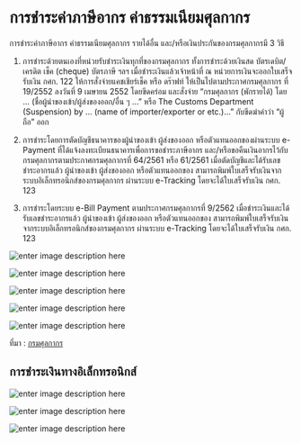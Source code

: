 
การชำระค่าภาษีอากร ค่าธรรมเนียมศุลกากร 
==

การชำระค่าภาษีอากร ค่าธรรมเนียมศุลกากร รายได้อื่น และ/หรือเงินประกันของกรมศุลกากรมี 3 วิธี

1.   การชำระด้วยตนเองที่หน่วยรับชำระเงินทุกที่ของกรมศุลกากร ทั้งการชำระด้วยเงินสด บัตรเดบิต/เครดิต เช็ค (cheque) บัตรภาษี ฯลฯ  เมื่อชำระเงินแล้วเจ้าหน้าที่ ณ หน่วยการเงินจะออกใบเสร็จรับเงิน กศก. 122 ให้การสั่งจ่ายแคชเชียร์เช็ค หรือ ดร๊าฟท์ ให้เป็นไปตามประกาศกรมศุลกากร ที่ 19/2552 ลงวันที่  9 เมษายน 2552 โดยขีดคร่อม และสั่งจ่าย “กรมศุลกากร (พักรายได้) โดย ... (ชื่อผู้นำของเข้า/ผู้ส่งของออก/อื่น ๆ ...” หรือ The Customs Department (Suspension) by … (name of importer/exporter or etc.)…” กับขีดฆ่าคำว่า “ผู้ถือ” ออก

2.  การชำระโดยการตัดบัญชีธนาคารของผู้นำของเข้า ผู้ส่งของออก หรือตัวแทนออกของผ่านระบบ e-Payment ที่ได้แจ้งลงทะเบียนธนาคารเพื่อการขอชำระภาษีอากร และ/หรือขอคืนเงินอากรไว้กับกรมศุลกากรตามประกาศกรมศุลกากรที่  64/2561 หรือ 61/2561 เมื่อตัดบัญชีและได้รับเลขชำระอากรแล้ว ผู้นำของเข้า ผู้ส่งของออก หรือตัวแทนออกของ  สามารถพิมพ์ใบเสร็จรับเงินจากระบบอิเล็กทรอนิกส์ของกรมศุลกากร ผ่านระบบ e-Tracking โดยจะได้ใบเสร็จรับเงิน กศก. 123

3.  การชำระโดยระบบ e-Bill Payment ตามประกาศกรมศุลกากรที่ 9/2562 เมื่อชำระเงินและได้รับเลขชำระอากรแล้ว ผู้นำของเข้า ผู้ส่งของออก หรือตัวแทนออกของ สามารถพิมพ์ใบเสร็จรับเงินจากระบบอิเล็กทรอนิกส์ของกรมศุลกากร ผ่านระบบ e-Tracking โดยจะได้ใบเสร็จรับเงิน กศก. 123

![enter image description here](http://www.customs.go.th/data_files/f7b3488dda606fb5962efbe59d43c4ea.png)

![enter image description here](http://www.customs.go.th/data_files/746ccab260dbea1291350ba69be4c5db.png)

![enter image description here](http://www.customs.go.th/data_files/e77b5b9fd395c6eefdebdb51a4809fe3.png)

![enter image description here](http://www.customs.go.th/data_files/d019cb2aa74638012247a42e0cee2415.png)

![enter image description here](http://www.customs.go.th/data_files/cb3e95b95ff3c3d3949ef207a290c3f8.png)

ที่มา : [กรมศุลกากร](http://www.customs.go.th/cont_strc_faq.php?lang=th&top_menu=menu_homepage&left_menu=menu_center_004&ini_menu=&current_id=14232832404f505f4c464b4a464b47)

## การชำระเงินทางอิเล็กทรอนิกส์

![enter image description here](https://github.com/yosarawut/KnowledgeCenter/raw/master/KnowledgeCenter/e-Customs/e-Import/img/bill-payment/e-Billjpg_Page1.jpg)

![enter image description here](https://github.com/yosarawut/KnowledgeCenter/raw/master/KnowledgeCenter/e-Customs/e-Import/img/bill-payment/e-Billjpg_Page2.jpg)

![enter image description here](https://github.com/yosarawut/KnowledgeCenter/raw/master/KnowledgeCenter/e-Customs/e-Import/img/bill-payment/e-Billjpg_Page1.jpg)


<!--stackedit_data:
eyJoaXN0b3J5IjpbMjQwNTAxNDQ2LC02MDk2MjM4NTMsNzMwOT
k4MTE2XX0=
-->